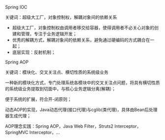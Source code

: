 Spring IOC

关键词：超级大工厂，对象控制权，解耦对象间的依赖关系

- 超级大工厂，对象控制权由调用者移交给容器，使得调用者不必关心对象的创建和管理，专注于业务逻辑开发；
- 优秀的解耦方式，解耦对象间的依赖关系，避免通过硬编码的方式耦合在一起；
- 底层实现：反射机制；

Spring AOP

关键词：模块化、交叉关注点、横切性质的系统级业务

一种新的模块化方式，专门处理系统各模块中的交叉关注点问题，将具有横切性质的系统级业务提取到切面中，与核心业务逻辑分离(解耦)；

便于系统的扩展，符合开-闭原则；

动态AOP的实现，Java动态代理(接口代理)与cglib(类代理)，具体由Bean后处理器生成代理；

AOP理念实践：Spring AOP，Java Web Filter，Struts2 Interceptor， SpringMVC Interceptor，…

